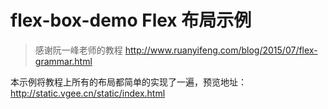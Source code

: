 # flex-box-demo Flex 布局示例

> 感谢阮一峰老师的教程 http://www.ruanyifeng.com/blog/2015/07/flex-grammar.html

本示例将教程上所有的布局都简单的实现了一遍，预览地址：http://static.vgee.cn/static/index.html

